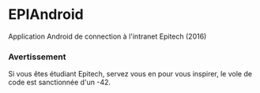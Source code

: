 # EPIAndroid
Application Android de connection à l'intranet Epitech (2016)


### Avertissement
Si vous êtes étudiant Epitech, servez vous en pour vous inspirer, le vole de code est sanctionnée d'un -42.
